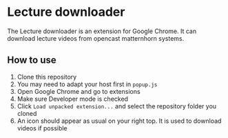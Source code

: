 # Lecture downloader
The Lecture downloader is an extension for Google Chrome. It can download lecture videos from opencast matternhorn systems.

## How to use
1. Clone this repository
2. You may need to adapt your host first in `popup.js`
3. Open Google Chrome and go to extensions
4. Make sure Developer mode is checked
5. Click `Load unpacked extension...` and select the repository folder you cloned
6. An icon should appear as usual on your right top. It is used to download videos if possible

